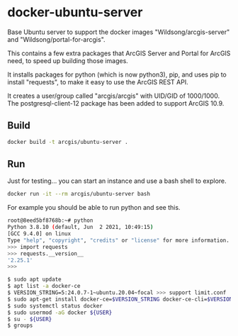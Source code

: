 # docker-ubuntu-server
Base Ubuntu server to support the docker images
"Wildsong/arcgis-server" and "Wildsong/portal-for-arcgis".

This contains a few extra packages that ArcGIS Server
and Portal for ArcGIS need, to speed up building those images.

It installs packages for python (which is now python3), pip, and uses pip to install "requests",
to make it easy to use the ArcGIS REST API.

It creates a user/group called "arcgis/arcgis" with UID/GID of 1000/1000.
The postgresql-client-12 package has been added to support ArcGIS 10.9.

## Build

```bash
docker build -t arcgis/ubuntu-server .
```

## Run

Just for testing... you can start an instance and use a bash shell to explore. 


```bash
docker run -it --rm arcgis/ubuntu-server bash
```

For example you should be able to run python and see this.

```bash
root@8eed5bf8768b:~# python
Python 3.8.10 (default, Jun  2 2021, 10:49:15)
[GCC 9.4.0] on linux
Type "help", "copyright", "credits" or "license" for more information.
>>> import requests
>>> requests.__version__
'2.25.1'
>>>

$ sudo apt update
$ apt list -a docker-ce 
$ VERSION_STRING=5:24.0.7-1~ubuntu.20.04~focal >>> support limit.conf
$ sudo apt-get install docker-ce=$VERSION_STRING docker-ce-cli=$VERSION_STRING containerd.io docker-buildx-plugin docker-compose-plugin
$ sudo systemctl status docker
$ sudo usermod -aG docker ${USER}
$ su - ${USER}
$ groups

```
